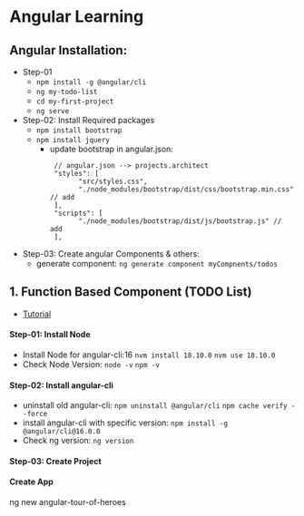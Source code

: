 # Angular Learning

## Angular Installation:
- Step-01
  - `npm install -g @angular/cli`
  - `ng my-todo-list`
  - `cd my-first-project`
  - `ng serve`
- Step-02: Install Required packages
  - `npm install bootstrap`
  - `npm install jquery`
    - update bootstrap in angular.json:
       ```
        // angular.json --> projects.architect
        "styles": [
              "src/styles.css",
              "./node_modules/bootstrap/dist/css/bootstrap.min.css" // add
        ],
        "scripts": [
              "./node_modules/bootstrap/dist/js/bootstrap.js" // add
        ],
        ```
- Step-03: Create angular Components & others:
  - generate component: `ng generate component myCompnents/todos`

## 1. Function Based Component (TODO List)
- [Tutorial](https://www.youtube.com/watch?v=0LhBvp8qpro)


#### Step-01: Install Node
- Install Node for angular-cli:16
        `nvm install 18.10.0`
        `nvm use 18.10.0`
- Check Node Version:
        `node -v`
        `npm -v`

#### Step-02: Install angular-cli
- uninstall old angular-cli: 
        `npm uninstall @angular/cli`
        `npm cache verify --force`
- install angular-cli with specific version: 
        `npm install -g @angular/cli@16.0.0`
- Check ng version:
        `ng version`

#### Step-03: Create Project
#### Create App
ng new angular-tour-of-heroes

